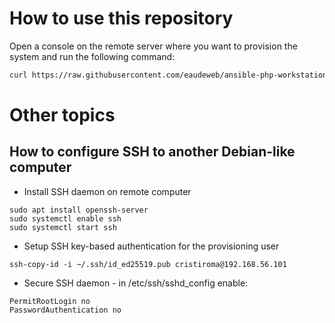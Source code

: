 # How to use this repository

Open a console on the remote server where you want to provision the system and run the following command:

```bash
curl https://raw.githubusercontent.com/eaudeweb/ansible-php-workstation/main/install.sh | bash
```


# Other topics

## How to configure SSH to another Debian-like computer

- Install SSH daemon on remote computer
```
sudo apt install openssh-server
sudo systemctl enable ssh
sudo systemctl start ssh
```
- Setup SSH key-based authentication for the provisioning user
```
ssh-copy-id -i ~/.ssh/id_ed25519.pub cristiroma@192.168.56.101
```
- Secure SSH daemon - in /etc/ssh/sshd_config enable:
```
PermitRootLogin no
PasswordAuthentication no
```
